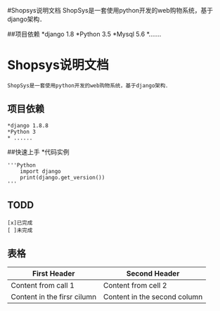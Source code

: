 #Shopsys说明文档
	ShopSys是一套使用python开发的web购物系统，基于django架构．
    
##项目依赖
	*django 1.8
    *Python 3.5
    *Mysql 5.6
    *.......

# Shopsys说明文档
	ShopSys是一套使用python开发的web购物系统，基于django架构．
    
## 项目依赖
	*django 1.8.8
    *Python 3
    * ......


##快速上手
	*代码实例
    
    '''Python
    	import django
        print(django.get_version())
    '''

## TODD
	[x]已完成
    [ ]未完成
    
## 表格

First Header	|	Second Header
----------------|----------------
Content from call 1 | Content from cell 2
Content in the firsr cilumn | Content in the second column

